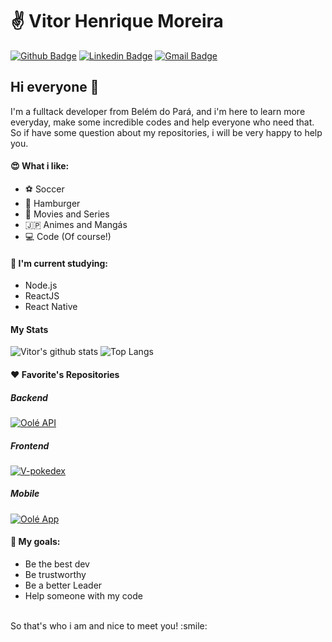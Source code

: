# :v: Vitor Henrique Moreira

[![Github Badge](https://img.shields.io/badge/-Github-000?style=flat-square&logo=Github&logoColor=white)](https://github.com/VHMoreira)
[![Linkedin Badge](https://img.shields.io/badge/-LinkedIn-blue?style=flat-square&logo=Linkedin&logoColor=white)](https://www.linkedin.com/in/vhmoreiras/)
[![Gmail Badge](https://img.shields.io/badge/-Gmail-c14438?style=flat-square&logo=Gmail&logoColor=white)](mailto:vhsouzaeng@gmail.com)

## Hi everyone 👋

I'm a fulltack developer from Belém do Pará, and i'm here to learn more everyday, make some incredible codes and help everyone who need that.
<br/>
So if have some question about my repositories, i will be very happy to help you.

#### :heart_eyes: What i like:
- :soccer: Soccer
- :hamburger: Hamburger
- :movie_camera: Movies and Series
- :jp: Animes and Mangás
- :computer: Code (Of course!)
<!--#### :office: Where i'm current working:-->

#### :notebook: I'm current studying:
- Node.js
- ReactJS
- React Native

#### My Stats

![Vitor's github stats](https://github-readme-stats.vercel.app/api?username=VHMoreira&count_private=true&show_icons=true&line_height=40&icon_color=08a045&title_color=6bbf59&text_color=08a045&bg_color=2e294e&hide_border=true)
![Top Langs](https://github-readme-stats.vercel.app/api/top-langs/?username=VHMoreira&count_private=true&show_icons=true&line_height=40&icon_color=323232&title_color=6bbf59&text_color=08a045&bg_color=2e294e&hide_border=true)

#### :heart: Favorite's Repositories

##### Backend
[![Oolé API](https://github-readme-stats.vercel.app/api/pin/?username=ooleteam&repo=ooleAPI)](https://github.com/ooleteam/ooleAPI)

##### Frontend
[![V-pokedex](https://github-readme-stats.vercel.app/api/pin/?username=VHMoreira&repo=vpokedex)](https://github.com/VHMoreira/vpokedex)

##### Mobile
[![Oolé App](https://github-readme-stats.vercel.app/api/pin/?username=ooleteam&repo=oole-app)](https://github.com/ooleteam/oole-app)


<!--#### :star: All my techs:
##### Backend 
- Java
- Python
- Node.js
- Spring Boot
- Flask
- Express -->

<!--##### Frontend
- Javascript
- HTML
- CSS
- VueJS
- ReactJS -->

<!--##### Mobile
- React Native
- Flutter -->

<!--##### Database
- PostgreSQL
- MySQL -->

<!--##### Cloud
- Heroku
- AWS S3 -->

#### :dart: My goals:
- Be the best dev
- Be trustworthy
- Be a better Leader
- Help someone with my code
<br/>
So that's who i am and nice to meet you! :smile:

<!--
**VHMoreira/VHMoreira** is a ✨ _special_ ✨ repository because its `README.md` (this file) appears on your GitHub profile.

Here are some ideas to get you started:

- 🔭 I’m currently working on ...
- 🌱 I’m currently learning ...
- 👯 I’m looking to collaborate on ...
- 🤔 I’m looking for help with ...
- 💬 Ask me about ...
- 📫 How to reach me: ...
- 😄 Pronouns: ...
- ⚡ Fun fact: ...
-->
